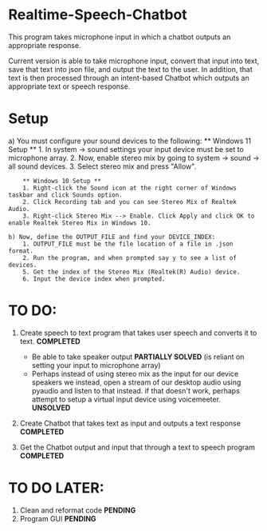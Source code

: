 # Realtime-Speech-Chatbot
This program takes microphone input in which a chatbot outputs an appropriate response.

Current version is able to take microphone input, convert that input into text, save that text into json file, and output the text to the user.
In addition, that text is then processed through an intent-based Chatbot which outputs an appropriate text or speech response.

# Setup
a) You must configure your sound devices to the following:
        ** Windows 11 Setup **
        1. In system -> sound settings your input device must be set to microphone array.
        2. Now, enable stereo mix by going to system -> sound -> all sound devices.
        3. Select stereo mix and press "Allow".

        ** Windows 10 Setup **
        1. Right-click the Sound icon at the right corner of Windows taskbar and click Sounds option.
        2. Click Recording tab and you can see Stereo Mix of Realtek Audio.
        3. Right-click Stereo Mix --> Enable. Click Apply and click OK to enable Realtek Stereo Mix in Windows 10.

    b) Now, define the OUTPUT_FILE and find your DEVICE_INDEX:
        1. OUTPUT_FILE must be the file location of a file in .json format.
        2. Run the program, and when prompted say y to see a list of devices.
        5. Get the index of the Stereo Mix (Realtek(R) Audio) device.
        6. Input the device index when prompted.

# TO DO:
1) Create speech to text program that takes user speech and converts it to text. **COMPLETED**
   - Be able to take speaker output **PARTIALLY SOLVED** (is reliant on setting your input to microphone array)
   - Perhaps instead of using stereo mix as the input for our device speakers we instead,
     open a stream of our desktop audio using pyaudio and listen to that instead.
     if that doesn't work, perhaps attempt to setup a virtual input device using voicemeeter. **UNSOLVED**

2) Create Chatbot that takes text as input and outputs a text response **COMPLETED**
 
3) Get the Chatbot output and input that through a text to speech program **COMPLETED**

# TO DO LATER:
1) Clean and reformat code **PENDING**
2) Program GUI **PENDING**
